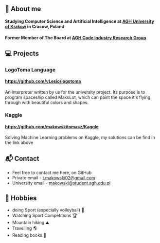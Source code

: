 ## 💬 About me
#### Studying Computer Science and Artificial Intelligence at [AGH University of Krakow](https://www.agh.edu.pl) in Cracow, Poland
#### Former Member of The Board at [AGH Code Industry Research Group](https://www.skn.agh.edu.pl/kolo/agh-code-industry-coin/)

## :computer: Projects

### LogoToma Language
#### https://github.com/vLesio/logotoma
An interpreter written by us for the university project. Its purpose is to program spaceship called MakoLot, which can paint the space it's flying through with beautiful colors and shapes.
### Kaggle
#### https://github.com/makowskitomasz/Kaggle
Solving Machine Learning problems on Kaggle, my solutions can be find in the link above
## 📬 Contact
- Feel free to contact me here, on GitHub
- Private email - t.makowski02@gmail.com
- University email - makowski@student.agh.edu.pl
## 🧗 Hobbies
- doing Sport (especially volleyball) 🏐
- Watching Sport Competitions 🏆
- Mountain hiking ⛰️
- Travelling 🌎
- Reading books 📖
